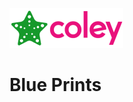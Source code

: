 ![StaroColey](https://github.com/starohub/starocoley/raw/master/resources/images/starocoley-64.png)

# Blue Prints
